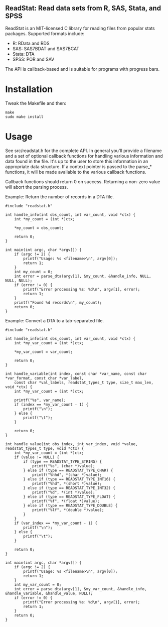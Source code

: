 ReadStat: Read data sets from R, SAS, Stata, and SPSS
--

ReadStat is an MIT-licensed C library for reading files from popular stats
packages. Supported formats include:

* R: RData and RDS
* SAS: SAS7BDAT and SAS7BCAT
* Stata: DTA
* SPSS: POR and SAV

The API is callback-based and is suitable for programs with progress bars.


Installation
==

Tweak the Makefile and then:

    make
    sudo make install


Usage
==

See src/readstat.h for the complete API. In general you'll provide a filename
and a set of optional callback functions for handling various information and
data found in the file. It's up to the user to store this information in an
appropriate data structure. If a context pointer is passed to the parse_* functions,
it will be made available to the various callback functions.

Callback functions should return 0 on success. Returning a non-zero value will
abort the parsing process.

Example: Return the number of records in a DTA file.

    #include "readstat.h"

    int handle_info(int obs_count, int var_count, void *ctx) {
        int *my_count = (int *)ctx;

        *my_count = obs_count;

        return 0;
    }

    int main(int argc, char *argv[]) {
        if (argc != 2) {
            printf("Usage: %s <filename>\n", argv[0]);
            return 1;
        }
        int my_count = 0;
        int error = parse_dta(argv[1], &my_count, &handle_info, NULL, NULL, NULL);
        if (error != 0) {
            printf("Error processing %s: %d\n", argv[1], error);
            return 1;
        }
        printf("Found %d records\n", my_count);
        return 0;
    }

Example: Convert a DTA to a tab-separated file.

    #include "readstat.h"

    int handle_info(int obs_count, int var_count, void *ctx) {
        int *my_var_count = (int *)ctx;
        
        *my_var_count = var_count;

        return 0;
    }

    int handle_variable(int index, const char *var_name, const char *var_format, const char *var_label, 
        const char *val_labels, readstat_types_t type, size_t max_len, void *ctx) {
        int *my_var_count = (int *)ctx;

        printf("%s", var_name);
        if (index == *my_var_count - 1) {
            printf("\n");
        } else {
            printf("\t");
        }

        return 0;
    }

    int handle_value(int obs_index, int var_index, void *value, readstat_types_t type, void *ctx) {
        int *my_var_count = (int *)ctx;
        if (value != NULL) {
            if (type == READSTAT_TYPE_STRING) {
                printf("%s", (char *)value);
            } else if (type == READSTAT_TYPE_CHAR) {
                printf("%hhd", *(char *)value);
            } else if (type == READSTAT_TYPE_INT16) {
                printf("%hd", *(short *)value);
            } else if (type == READSTAT_TYPE_INT32) {
                printf("%d", *(int *)value);
            } else if (type == READSTAT_TYPE_FLOAT) {
                printf("%f", *(float *)value);
            } else if (type == READSTAT_TYPE_DOUBLE) {
                printf("%lf", *(double *)value);
            }
        }
        if (var_index == *my_var_count - 1) {
            printf("\n");
        } else {
            printf("\t");
        }

        return 0;
    }

    int main(int argc, char *argv[]) {
        if (argc != 2) {
            printf("Usage: %s <filename>\n", argv[0]);
            return 1;
        }
        int my_var_count = 0;
        int error = parse_dta(argv[1], &my_var_count, &handle_info, &handle_variable, &handle_value, NULL);
        if (error != 0) {
            printf("Error processing %s: %d\n", argv[1], error);
            return 1;
        }
        return 0;
    }

